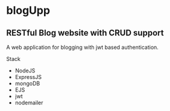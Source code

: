 # blogUpp
## RESTful Blog website with CRUD support

A web application for blogging with jwt based authentication.

Stack
* NodeJS
* ExpressJS
* mongoDB
* EJS 
* jwt
* nodemailer


